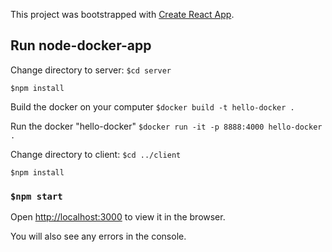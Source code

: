 This project was bootstrapped with [Create React App](https://github.com/facebook/create-react-app).

## Run node-docker-app

Change directory to server:
`$cd server`

`$npm install`

Build the docker on your computer
`$docker build -t hello-docker .`

Run the docker "hello-docker"
`$docker run -it -p 8888:4000 hello-docker .`

Change directory to client:
`$cd ../client`

`$npm install`

### `$npm start`

Open [http://localhost:3000](http://localhost:3000) to view it in the browser.

You will also see any errors in the console.

